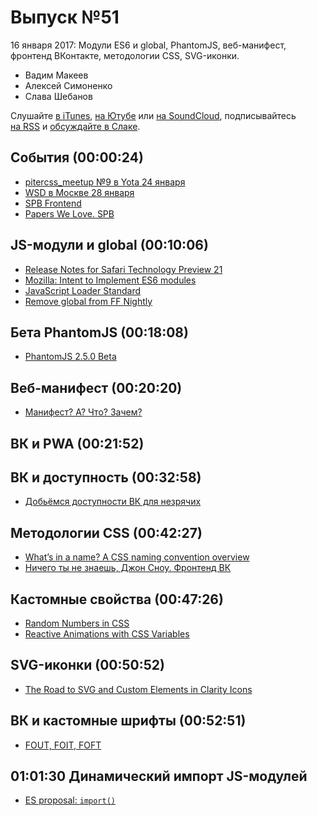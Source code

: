 # Выпуск №51

16 января 2017: Модули ES6 и global, PhantomJS, веб-манифест, фронтенд ВКонтакте, методологии CSS, SVG-иконки.

- Вадим Макеев
- Алексей Симоненко
- Слава Шебанов

Слушайте [в iTunes](https://itunes.apple.com/ru/podcast/veb-standarty/id1080500016), [на Ютубе](https://www.youtube.com/playlist?list=PLMBnwIwFEFHcwuevhsNXkFTcadeX5R1Go) или [на SoundCloud](https://soundcloud.com/web-standards), подписывайтесь [на RSS](https://pcr.apple.com/id1080500016) и [обсуждайте в Слаке](http://slack.web-standards.ru/).

## События (00:00:24)

- [pitercss_meetup №9 в Yota 24 января](https://pitercss.timepad.ru/event/429617/)
- [WSD в Москве 28 января](https://wsd.events/2017/01/28/)
- [SPB Frontend](https://vk.com/spb_frontend)
- [Papers We Love. SPB](https://vk.com/paperswelovespb)

## JS-модули и global (00:10:06)

- [Release Notes for Safari Technology Preview 21](https://webkit.org/blog/7265/release-notes-for-safari-technology-preview-21/)
- [Mozilla: Intent to Implement ES6 modules](https://groups.google.com/d/msg/mozilla.dev.platform/dr67sITwva8/G3aHo1MKGAAJ)
- [JavaScript Loader Standard](https://whatwg.github.io/loader/)
- [Remove global from FF Nightly](https://github.com/kangax/compat-table/pull/1004)

## Бета PhantomJS (00:18:08)

- [PhantomJS 2.5.0 Beta](https://groups.google.com/d/msg/phantomjs/AefOuwkgBh0/BsUiXD21DgAJ)

## Веб-манифест (00:20:20)

- [Манифест? А? Что? Зачем?](https://medium.com/p/865e609f6f47)

## ВК и PWA (00:21:52)

## ВК и доступность (00:32:58)

- [Добьёмся доступности ВК для незрячих](https://www.change.org/p/%D0%B4%D0%BE%D0%B1%D1%8C%D1%91%D0%BC%D1%81%D1%8F-%D0%B4%D0%BE%D1%81%D1%82%D1%83%D0%BF%D0%BD%D0%BE%D1%81%D1%82%D0%B8-%D1%81%D0%B0%D0%B9%D1%82%D0%B0-%D0%B2%D0%BA%D0%BE%D0%BD%D1%82%D0%B0%D0%BA%D1%82%D0%B5-%D0%B4%D0%BB%D1%8F-%D0%BD%D0%B5%D0%B7%D1%80%D1%8F%D1%87%D0%B8%D1%85-%D0%BB%D1%8E%D0%B4%D0%B5%D0%B9)

## Методологии CSS (00:42:27)

- [What’s in a name? A CSS naming convention overview](https://medium.com/p/9fd86eae4e6c)
- [Ничего ты не знаешь, Джон Сноу. Фронтенд ВК](https://youtu.be/qseu-ZaGoes)

## Кастомные свойства (00:47:26)

- [Random Numbers in CSS](https://css-tricks.com/random-numbers-css/)
- [Reactive Animations with CSS Variables](https://youtu.be/lTCukb6Zn3g)

## SVG-иконки (00:50:52)

- [The Road to SVG and Custom Elements in Clarity Icons](https://medium.com/p/1d691c6cc91)

## ВК и кастомные шрифты (00:52:51)

- [FOUT, FOIT, FOFT](https://css-tricks.com/fout-foit-foft/)

## 01:01:30 Динамический импорт JS-модулей

- [ES proposal: `import()`](http://www.2ality.com/2017/01/import-operator.html)
